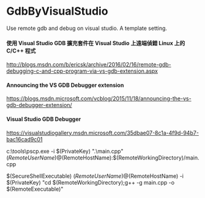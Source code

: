 # GdbByVisualStudio
Use remote gdb and debug on visual studio. A template setting.

#### 使用 Visual Studio GDB 擴充套件在 Visual Studio 上遠端偵錯 Linux 上的 C/C++ 程式
http://blogs.msdn.com/b/ericsk/archive/2016/02/16/remote-gdb-debugging-c-and-cpp-program-via-vs-gdb-extension.aspx

#### Announcing the VS GDB Debugger extension
https://blogs.msdn.microsoft.com/vcblog/2015/11/18/announcing-the-vs-gdb-debugger-extension/

#### Visual Studio GDB Debugger 
https://visualstudiogallery.msdn.microsoft.com/35dbae07-8c1a-4f9d-94b7-bac16cad9c01


c:\tools\pscp.exe -i $(PrivateKey) ".\main.cpp" $(RemoteUserName)@$(RemoteHostName):$(RemoteWorkingDirectory)/main.cpp

$(SecureShellExecutable) $(RemoteUserName)@$(RemoteHostName) -i $(PrivateKey) "cd $(RemoteWorkingDirectory);g++ -g main.cpp -o $(RemoteExecutable)"

